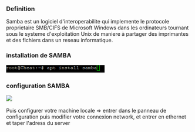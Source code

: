 <h3>Definition</h3>
<p>Samba est un logiciel d'interoperabilite qui implemente le protocole proprietaire SMB/CIFS de Microsoft Windows dans les ordinateurs tournant sous le systeme d'exploitation Unix de maniere à partager des imprimantes et des fichiers dans un reseau informatique.</p>

<h3>installation de SAMBA</h3>
<img src="/img/installationsamba.PNG">

<h3>configuration SAMBA</h3>
<img src="/img/configurationsamba.PNG>

<h3>Etape de configuration</h3>
<p>Tout ce qui suit se fait en mode Super Utilisateur</p>

<h3>les etapes</h3>
<ul>
    <li>creer un dossier dans le home => ecrire mkdir nom_du_dossier</li>
    <li>changer le droit d'utilistation du fichier => chmod 777 nom_du_dossier</li>
    <li>creer un nouvelle utilisateur => useradd nom_d'utilisateur</li>
    <li>modifions la config du server => nano /etc/samba/smb.conf</li>
</ul>

<p>exemple</p>
<img src="/img/SAMBAconfig.PNG">

<p>Puis configurer votre machine locale => entrer dans le panneau de configuration puis modifier votre connexion network, et entrer en ethernet et taper l'adress du server</p>